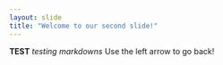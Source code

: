 ```yaml
---
layout: slide
title: "Welcome to our second slide!"
---
```

**TEST** *testing markdowns*
Use the left arrow to go back!
